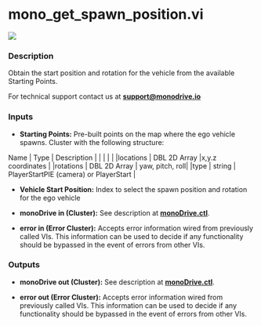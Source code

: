 # mono_get_spawn_position.vi

<p class="img_container">
<img class="lg_img" src="../mono_get_spawn_position.png"/>
</p>

### Description

Obtain the start position and rotation for the vehicle from the available Starting Points.

For technical support contact us at <b>support@monodrive.io</b>  

### Inputs

- **Starting Points:**  Pre-built points on the map where the ego vehicle spawns. Cluster with the following structure:    
   
 Name  | Type  | Description  |
|  |  |  |
|locations  | DBL 2D Array  |x,y.z coordinates |
|rotations | DBL 2D Array  | yaw, pitch, roll|
|type | string  | PlayerStartPIE (camera) or PlayerStart |
 
- **Vehicle Start Position:** Index to select the spawn position and rotation for the ego vehicle

- **monoDrive in (Cluster):** See description at [**monoDrive.ctl**](../structures/monoDrive.md). 

- **error in (Error Cluster):** Accepts error information wired from previously called VIs. This information can be used to decide if any functionality should be bypassed in the event of errors from other VIs. 

### Outputs

- **monoDrive out (Cluster):** See description at [**monoDrive.ctl**](../structures/monoDrive.md). 

- **error out (Error Cluster):** Accepts error information wired from previously called VIs. This information can be used to decide if any functionality should be bypassed in the event of errors from other VIs. 

<p>&nbsp;</p>
